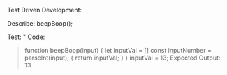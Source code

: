 Test Driven Development:

Describe: beepBoop();

Test: "
Code: 
>function beepBoop(input) {
  let inputVal = []
  const inputNumber = parseInt(input); {
    return inputVal;
  }
}
>inputVal = 13;
Expected Output: 13
